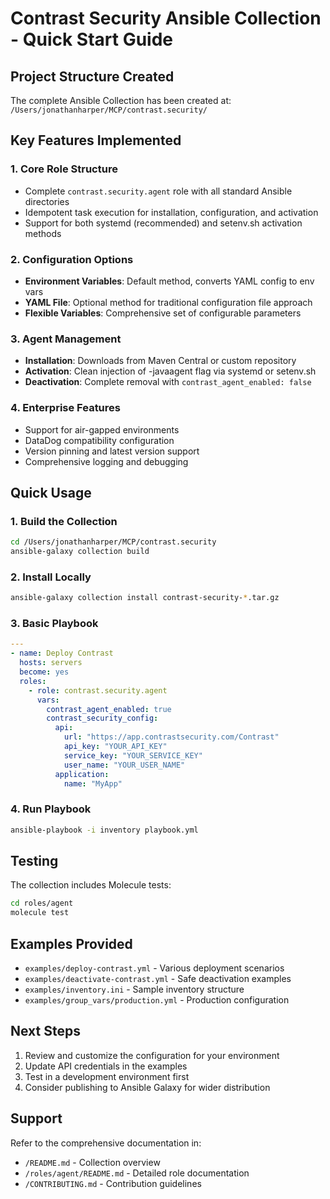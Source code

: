 # Contrast Security Ansible Collection - Quick Start Guide

## Project Structure Created

The complete Ansible Collection has been created at:
`/Users/jonathanharper/MCP/contrast.security/`

## Key Features Implemented

### 1. **Core Role Structure**
- Complete `contrast.security.agent` role with all standard Ansible directories
- Idempotent task execution for installation, configuration, and activation
- Support for both systemd (recommended) and setenv.sh activation methods

### 2. **Configuration Options**
- **Environment Variables**: Default method, converts YAML config to env vars
- **YAML File**: Optional method for traditional configuration file approach
- **Flexible Variables**: Comprehensive set of configurable parameters

### 3. **Agent Management**
- **Installation**: Downloads from Maven Central or custom repository
- **Activation**: Clean injection of -javaagent flag via systemd or setenv.sh
- **Deactivation**: Complete removal with `contrast_agent_enabled: false`

### 4. **Enterprise Features**
- Support for air-gapped environments
- DataDog compatibility configuration
- Version pinning and latest version support
- Comprehensive logging and debugging

## Quick Usage

### 1. Build the Collection
```bash
cd /Users/jonathanharper/MCP/contrast.security
ansible-galaxy collection build
```

### 2. Install Locally
```bash
ansible-galaxy collection install contrast-security-*.tar.gz
```

### 3. Basic Playbook
```yaml
---
- name: Deploy Contrast
  hosts: servers
  become: yes
  roles:
    - role: contrast.security.agent
      vars:
        contrast_agent_enabled: true
        contrast_security_config:
          api:
            url: "https://app.contrastsecurity.com/Contrast"
            api_key: "YOUR_API_KEY"
            service_key: "YOUR_SERVICE_KEY"
            user_name: "YOUR_USER_NAME"
          application:
            name: "MyApp"
```

### 4. Run Playbook
```bash
ansible-playbook -i inventory playbook.yml
```

## Testing

The collection includes Molecule tests:
```bash
cd roles/agent
molecule test
```

## Examples Provided

- `examples/deploy-contrast.yml` - Various deployment scenarios
- `examples/deactivate-contrast.yml` - Safe deactivation examples
- `examples/inventory.ini` - Sample inventory structure
- `examples/group_vars/production.yml` - Production configuration

## Next Steps

1. Review and customize the configuration for your environment
2. Update API credentials in the examples
3. Test in a development environment first
4. Consider publishing to Ansible Galaxy for wider distribution

## Support

Refer to the comprehensive documentation in:
- `/README.md` - Collection overview
- `/roles/agent/README.md` - Detailed role documentation
- `/CONTRIBUTING.md` - Contribution guidelines
